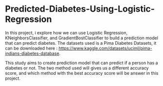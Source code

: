 # Predicted-Diabetes-Using-Logistic-Regression
In this project, i explore how we can use Logistic Regression, KNeighborsClassifier, and GradientBostClassifier to build a prediction model that can predict diabetes. The datasets used is a Pima Diabetes Datasets, it can be downloaded here : https://www.kaggle.com/datasets/uciml/pima-indians-diabetes-database.

This study aims to create prediction model that can predict if a person has a diabetes or not. The two method used will gives us a different accuracy score, and which method with the best accuracy score will be answer in this project.
